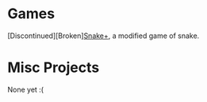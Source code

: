 # Games
[Discontinued][Broken][Snake+](/SnakePlus), a modified game of snake. 
# Misc Projects
None yet :(
